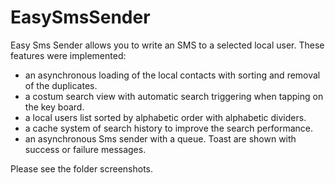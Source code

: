 # EasySmsSender
Easy Sms Sender allows you to write an SMS to a selected local user.
These features were implemented:
+ an asynchronous loading of the local contacts with sorting and removal of the duplicates.
+ a costum search view with automatic search triggering when tapping on the key board.
+ a local users list sorted by alphabetic order with alphabetic dividers.
+ a cache system of search history to improve the search performance.
+ an asynchronous Sms sender with a queue. Toast are shown with success or failure messages.

Please see the folder screenshots.
